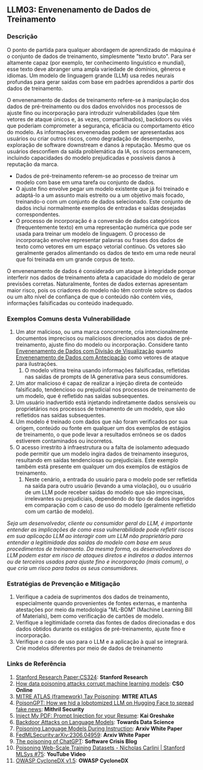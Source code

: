 ## LLM03: Envenenamento de Dados de Treinamento

### Descrição

O ponto de partida para qualquer abordagem de aprendizado de máquina é o conjunto de dados de treinamento, simplesmente "texto bruto". Para ser altamente capaz (por exemplo, ter conhecimento linguístico e mundial), esse texto deve abranger uma ampla variedade de domínios, gêneros e idiomas. Um modelo de linguagem grande (LLM) usa redes neurais profundas para gerar saídas com base em padrões aprendidos a partir dos dados de treinamento.

O envenenamento de dados de treinamento refere-se à manipulação dos dados de pré-treinamento ou dos dados envolvidos nos processos de ajuste fino ou incorporação para introduzir vulnerabilidades (que têm vetores de ataque únicos e, às vezes, compartilhados), backdoors ou viés que poderiam comprometer a segurança, eficácia ou comportamento ético do modelo. As informações envenenadas podem ser apresentadas aos usuários ou criar outros riscos, como degradação de desempenho, exploração de software downstream e danos à reputação. Mesmo que os usuários desconfiem da saída problemática da IA, os riscos permanecem, incluindo capacidades do modelo prejudicadas e possíveis danos à reputação da marca.

- Dados de pré-treinamento referem-se ao processo de treinar um modelo com base em uma tarefa ou conjunto de dados.
- O ajuste fino envolve pegar um modelo existente que já foi treinado e adaptá-lo a um assunto mais estreito ou a um objetivo mais focado, treinando-o com um conjunto de dados selecionado. Este conjunto de dados inclui normalmente exemplos de entradas e saídas desejadas correspondentes.
- O processo de incorporação é a conversão de dados categóricos (frequentemente texto) em uma representação numérica que pode ser usada para treinar um modelo de linguagem. O processo de incorporação envolve representar palavras ou frases dos dados de texto como vetores em um espaço vetorial contínuo. Os vetores são geralmente gerados alimentando os dados de texto em uma rede neural que foi treinada em um grande corpus de texto.

O envenenamento de dados é considerado um ataque à integridade porque interferir nos dados de treinamento afeta a capacidade do modelo de gerar previsões corretas. Naturalmente, fontes de dados externas apresentam maior risco, pois os criadores do modelo não têm controle sobre os dados ou um alto nível de confiança de que o conteúdo não contém viés, informações falsificadas ou conteúdo inadequado.


### Exemplos Comuns desta Vulnerabilidade

1. Um ator malicioso, ou uma marca concorrente, cria intencionalmente documentos imprecisos ou maliciosos direcionados aos dados de pré-treinamento, ajuste fino do modelo ou incorporação. Considere tanto [Envenenamento de Dados com Divisão de Visualização](https://github.com/GangGreenTemperTatum/speaking/blob/main/dc604/hacker-summer-camp-23/Ads%20_%20Poisoning%20Web%20Training%20Datasets%20_%20Flow%20Diagram%20-%20Exploit%201%20Split-View%20Data%20Poisoning.jpeg) quanto [Envenenamento de Dados com Antecipação](https://github.com/GangGreenTemperTatum/speaking/blob/main/dc604/hacker-summer-camp-23/Ads%20_%20Poisoning%20Web%20Training%20Datasets%20_%20Flow%20Diagram%20-%20Exploit%202%20Frontrunning%20Data%20Poisoning.jpeg) como vetores de ataque para ilustrações.
   1. O modelo vítima treina usando informações falsificadas, refletidas nas saídas de prompts de IA generativa para seus consumidores.
2. Um ator malicioso é capaz de realizar a injeção direta de conteúdo falsificado, tendencioso ou prejudicial nos processos de treinamento de um modelo, que é refletido nas saídas subsequentes.
3. Um usuário inadvertido está injetando indiretamente dados sensíveis ou proprietários nos processos de treinamento de um modelo, que são refletidos nas saídas subsequentes.
4. Um modelo é treinado com dados que não foram verificados por sua origem, conteúdo ou fonte em qualquer um dos exemplos de estágios de treinamento, o que pode levar a resultados errôneos se os dados estiverem contaminados ou incorretos.
5. O acesso irrestrito à infraestrutura ou a falta de isolamento adequado pode permitir que um modelo ingira dados de treinamento inseguros, resultando em saídas tendenciosas ou prejudiciais. Este exemplo também está presente em qualquer um dos exemplos de estágios de treinamento.
   1. Neste cenário, a entrada do usuário para o modelo pode ser refletida na saída para outro usuário (levando a uma violação), ou o usuário de um LLM pode receber saídas do modelo que são imprecisas, irrelevantes ou prejudiciais, dependendo do tipo de dados ingeridos em comparação com o caso de uso do modelo (geralmente refletido com um cartão de modelo).

*Seja um desenvolvedor, cliente ou consumidor geral do LLM, é importante entender as implicações de como essa vulnerabilidade pode refletir riscos em sua aplicação LLM ao interagir com um LLM não proprietário para entender a legitimidade das saídas do modelo com base em seus procedimentos de treinamento. Da mesma forma, os desenvolvedores do LLM podem estar em risco de ataques diretos e indiretos a dados internos ou de terceiros usados para ajuste fino e incorporação (mais comum), o que cria um risco para todos os seus consumidores.*

### Estratégias de Prevenção e Mitigação

1. Verifique a cadeia de suprimentos dos dados de treinamento, especialmente quando provenientes de fontes externas, e mantenha atestações por meio da metodologia "ML-BOM" (Machine Learning Bill of Materials), bem como verificação de cartões de modelo.
2. Verifique a legitimidade correta das fontes de dados direcionadas e dos dados obtidos durante os estágios de pré-treinamento, ajuste fino e incorporação.
3. Verifique o caso de uso para o LLM e a aplicação à qual se integrará. Crie modelos diferentes por meio de dados de treinamento
### Links de Referência

1. [Stanford Research Paper:CS324](https://stanford-cs324.github.io/winter2022/lectures/data/): **Stanford Research**
2. [How data poisoning attacks corrupt machine learning models](https://www.csoonline.com/article/3613932/how-data-poisoning-attacks-corrupt-machine-learning-models.html): **CSO Online**
3. [MITRE ATLAS (framework) Tay Poisoning](https://atlas.mitre.org/studies/AML.CS0009/): **MITRE ATLAS**
4. [PoisonGPT: How we hid a lobotomized LLM on Hugging Face to spread fake news](https://blog.mithrilsecurity.io/poisongpt-how-we-hid-a-lobotomized-llm-on-hugging-face-to-spread-fake-news/): **Mithril Security**
5. [Inject My PDF: Prompt Injection for your Resume](https://kai-greshake.de/posts/inject-my-pdf/): **Kai Greshake**
6. [Backdoor Attacks on Language Models](https://towardsdatascience.com/backdoor-attacks-on-language-models-can-we-trust-our-models-weights-73108f9dcb1f): **Towards Data Science**
7. [Poisoning Language Models During Instruction](https://arxiv.org/abs/2305.00944): **Arxiv White Paper**
8. [FedMLSecurity:arXiv:2306.04959](https://arxiv.org/abs/2306.04959): **Arxiv White Paper**
9. [The poisoning of ChatGPT](https://softwarecrisis.dev/letters/the-poisoning-of-chatgpt/): **Software Crisis Blog**
10. [Poisoning Web-Scale Training Datasets - Nicholas Carlini | Stanford MLSys #75](https://www.youtube.com/watch?v=h9jf1ikcGyk): **YouTube Video**
11. [OWASP CycloneDX v1.5](https://cyclonedx.org/capabilities/mlbom/): **OWASP CycloneDX**
